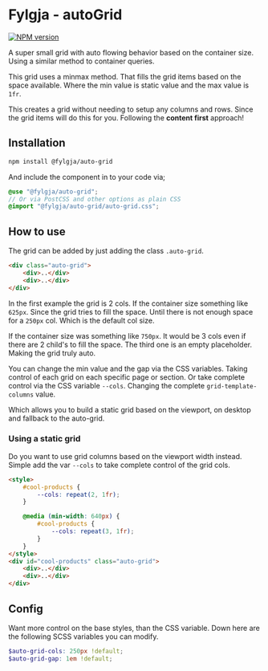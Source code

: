 # Fylgja - autoGrid

[![NPM version](https://img.shields.io/npm/v/@fylgja/grid.svg)](https://www.npmjs.org/package/@fylgja/grid)

A super small grid with auto flowing behavior based on the container size.
Using a similar method to container queries.

This grid uses a minmax method.
That fills the grid items based on the space available.
Where the min value is static value and the max value is `1fr`.

This creates a grid without needing to setup any columns and rows.
Since the grid items will do this for you.
Following the **content first** approach!

## Installation

```bash
npm install @fylgja/auto-grid
```

And include the component in to your code via;

```scss
@use "@fylgja/auto-grid";
// Or via PostCSS and other options as plain CSS
@import "@fylgja/auto-grid/auto-grid.css";
```

## How to use

The grid can be added by just adding the class `.auto-grid`.

```html
<div class="auto-grid">
    <div>..</div>
    <div>..</div>
</div>
```

In the first example the grid is 2 cols.
If the container size something like `625px`.
Since the grid tries to fill the space.
Until there is not enough space for a `250px` col.
Which is the default col size.

If the container size was something like `750px`.
It would be 3 cols even if there are 2 child's to fill the space.
The third one is an empty placeholder.
Making the grid truly auto.

You can change the min value and the gap via the CSS variables.
Taking control of each grid on each specific page or section.
Or take complete control via the CSS variable `--cols`.
Changing the complete `grid-template-columns` value.

Which allows you to build a static grid based on the viewport,
on desktop and fallback to the auto-grid.

### Using a static grid

Do you want to use grid columns based on the viewport width instead.
Simple add the var `--cols` to take complete control of the grid cols.


```html
<style>
    #cool-products {
        --cols: repeat(2, 1fr);
    }

    @media (min-width: 640px) {
        #cool-products {
            --cols: repeat(3, 1fr);
        }
    }
</style>
<div id="cool-products" class="auto-grid">
    <div>..</div>
    <div>..</div>
</div>
```

## Config

Want more control on the base styles, than the CSS variable.
Down here are the following SCSS variables you can modify.

```scss
$auto-grid-cols: 250px !default;
$auto-grid-gap: 1em !default;
```
